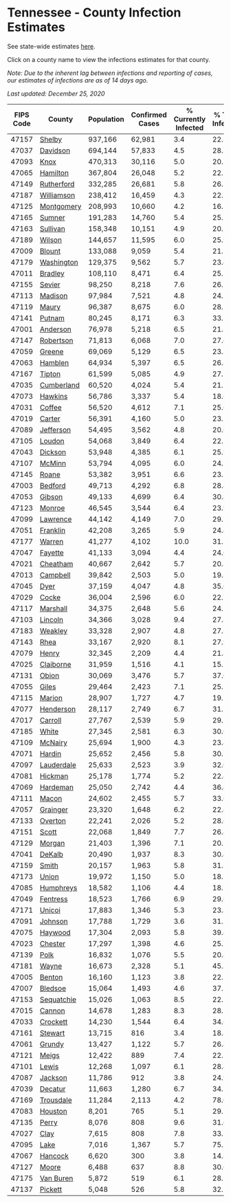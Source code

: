 # Tennessee - County Infection Estimates

See state-wide estimates [here](/infections/us-tn).

Click on a county name to view the infections estimates for that county.

*Note: Due to the inherent lag between infections and reporting of cases, our estimates of infections are as of 14 days ago.*

*Last updated: December 25, 2020*

|   FIPS Code |                   County |   Population |   Confirmed Cases |   % Currently Infected |   % Total Infected |
|-------------|--------------------------|--------------|-------------------|------------------------|--------------------|
|       47157 |         [Shelby](shelby) |      937,166 |            62,981 |                    3.4 |               22.8 |
|       47037 |     [Davidson](davidson) |      694,144 |            57,833 |                    4.5 |               28.3 |
|       47093 |             [Knox](knox) |      470,313 |            30,116 |                    5.0 |               20.2 |
|       47065 |     [Hamilton](hamilton) |      367,804 |            26,048 |                    5.2 |               22.7 |
|       47149 | [Rutherford](rutherford) |      332,285 |            26,681 |                    5.8 |               26.3 |
|       47187 | [Williamson](williamson) |      238,412 |            16,459 |                    4.3 |               22.5 |
|       47125 | [Montgomery](montgomery) |      208,993 |            10,660 |                    4.2 |               16.3 |
|       47165 |         [Sumner](sumner) |      191,283 |            14,760 |                    5.4 |               25.7 |
|       47163 |     [Sullivan](sullivan) |      158,348 |            10,151 |                    4.9 |               20.1 |
|       47189 |         [Wilson](wilson) |      144,657 |            11,595 |                    6.0 |               25.9 |
|       47009 |         [Blount](blount) |      133,088 |             9,059 |                    5.4 |               21.5 |
|       47179 | [Washington](washington) |      129,375 |             9,562 |                    5.7 |               23.4 |
|       47011 |       [Bradley](bradley) |      108,110 |             8,471 |                    6.4 |               25.2 |
|       47155 |         [Sevier](sevier) |       98,250 |             8,218 |                    7.6 |               26.7 |
|       47113 |       [Madison](madison) |       97,984 |             7,521 |                    4.8 |               24.5 |
|       47119 |           [Maury](maury) |       96,387 |             8,675 |                    6.0 |               28.7 |
|       47141 |         [Putnam](putnam) |       80,245 |             8,171 |                    6.3 |               33.1 |
|       47001 |     [Anderson](anderson) |       76,978 |             5,218 |                    6.5 |               21.3 |
|       47147 |   [Robertson](robertson) |       71,813 |             6,068 |                    7.0 |               27.6 |
|       47059 |         [Greene](greene) |       69,069 |             5,129 |                    6.5 |               23.3 |
|       47063 |       [Hamblen](hamblen) |       64,934 |             5,397 |                    6.5 |               26.8 |
|       47167 |         [Tipton](tipton) |       61,599 |             5,085 |                    4.9 |               27.1 |
|       47035 | [Cumberland](cumberland) |       60,520 |             4,024 |                    5.4 |               21.1 |
|       47073 |       [Hawkins](hawkins) |       56,786 |             3,337 |                    5.4 |               18.6 |
|       47031 |         [Coffee](coffee) |       56,520 |             4,612 |                    7.1 |               25.6 |
|       47019 |         [Carter](carter) |       56,391 |             4,160 |                    5.0 |               23.2 |
|       47089 |   [Jefferson](jefferson) |       54,495 |             3,562 |                    4.8 |               20.6 |
|       47105 |         [Loudon](loudon) |       54,068 |             3,849 |                    6.4 |               22.3 |
|       47043 |       [Dickson](dickson) |       53,948 |             4,385 |                    6.1 |               25.9 |
|       47107 |         [McMinn](mcminn) |       53,794 |             4,095 |                    6.0 |               24.2 |
|       47145 |           [Roane](roane) |       53,382 |             3,951 |                    6.6 |               23.3 |
|       47003 |       [Bedford](bedford) |       49,713 |             4,292 |                    6.8 |               28.4 |
|       47053 |         [Gibson](gibson) |       49,133 |             4,699 |                    6.4 |               30.4 |
|       47123 |         [Monroe](monroe) |       46,545 |             3,544 |                    6.4 |               23.9 |
|       47099 |     [Lawrence](lawrence) |       44,142 |             4,149 |                    7.0 |               29.7 |
|       47051 |     [Franklin](franklin) |       42,208 |             3,265 |                    5.9 |               24.4 |
|       47177 |         [Warren](warren) |       41,277 |             4,102 |                   10.0 |               31.3 |
|       47047 |       [Fayette](fayette) |       41,133 |             3,094 |                    4.4 |               24.6 |
|       47021 |     [Cheatham](cheatham) |       40,667 |             2,642 |                    5.7 |               20.8 |
|       47013 |     [Campbell](campbell) |       39,842 |             2,503 |                    5.0 |               19.3 |
|       47045 |             [Dyer](dyer) |       37,159 |             4,047 |                    4.8 |               35.0 |
|       47029 |           [Cocke](cocke) |       36,004 |             2,596 |                    6.0 |               22.7 |
|       47117 |     [Marshall](marshall) |       34,375 |             2,648 |                    5.6 |               24.1 |
|       47103 |       [Lincoln](lincoln) |       34,366 |             3,028 |                    9.4 |               27.8 |
|       47183 |       [Weakley](weakley) |       33,328 |             2,907 |                    4.8 |               27.8 |
|       47143 |             [Rhea](rhea) |       33,167 |             2,920 |                    8.1 |               27.9 |
|       47079 |           [Henry](henry) |       32,345 |             2,209 |                    4.4 |               21.8 |
|       47025 |   [Claiborne](claiborne) |       31,959 |             1,516 |                    4.1 |               15.1 |
|       47131 |           [Obion](obion) |       30,069 |             3,476 |                    5.7 |               37.0 |
|       47055 |           [Giles](giles) |       29,464 |             2,423 |                    7.1 |               25.5 |
|       47115 |         [Marion](marion) |       28,907 |             1,727 |                    4.7 |               19.2 |
|       47077 |   [Henderson](henderson) |       28,117 |             2,749 |                    6.7 |               31.1 |
|       47017 |       [Carroll](carroll) |       27,767 |             2,539 |                    5.9 |               29.1 |
|       47185 |           [White](white) |       27,345 |             2,581 |                    6.3 |               30.0 |
|       47109 |       [McNairy](mcnairy) |       25,694 |             1,900 |                    4.3 |               23.4 |
|       47071 |         [Hardin](hardin) |       25,652 |             2,456 |                    5.8 |               30.7 |
|       47097 | [Lauderdale](lauderdale) |       25,633 |             2,523 |                    3.9 |               32.0 |
|       47081 |       [Hickman](hickman) |       25,178 |             1,774 |                    5.2 |               22.4 |
|       47069 |     [Hardeman](hardeman) |       25,050 |             2,742 |                    4.4 |               36.4 |
|       47111 |           [Macon](macon) |       24,602 |             2,455 |                    5.7 |               33.6 |
|       47057 |     [Grainger](grainger) |       23,320 |             1,648 |                    6.2 |               22.4 |
|       47133 |       [Overton](overton) |       22,241 |             2,026 |                    5.2 |               28.6 |
|       47151 |           [Scott](scott) |       22,068 |             1,849 |                    7.7 |               26.4 |
|       47129 |         [Morgan](morgan) |       21,403 |             1,396 |                    7.1 |               20.3 |
|       47041 |         [DeKalb](dekalb) |       20,490 |             1,937 |                    8.3 |               30.4 |
|       47159 |           [Smith](smith) |       20,157 |             1,963 |                    5.8 |               31.5 |
|       47173 |           [Union](union) |       19,972 |             1,150 |                    5.0 |               18.1 |
|       47085 |   [Humphreys](humphreys) |       18,582 |             1,106 |                    4.4 |               18.7 |
|       47049 |     [Fentress](fentress) |       18,523 |             1,766 |                    6.9 |               29.6 |
|       47171 |         [Unicoi](unicoi) |       17,883 |             1,346 |                    5.3 |               23.8 |
|       47091 |       [Johnson](johnson) |       17,788 |             1,729 |                    3.6 |               31.1 |
|       47075 |       [Haywood](haywood) |       17,304 |             2,093 |                    5.8 |               39.4 |
|       47023 |       [Chester](chester) |       17,297 |             1,398 |                    4.6 |               25.7 |
|       47139 |             [Polk](polk) |       16,832 |             1,076 |                    5.5 |               20.4 |
|       47181 |           [Wayne](wayne) |       16,673 |             2,328 |                    5.1 |               45.3 |
|       47005 |         [Benton](benton) |       16,160 |             1,123 |                    3.8 |               22.5 |
|       47007 |       [Bledsoe](bledsoe) |       15,064 |             1,493 |                    4.6 |               37.3 |
|       47153 | [Sequatchie](sequatchie) |       15,026 |             1,063 |                    8.5 |               22.1 |
|       47015 |         [Cannon](cannon) |       14,678 |             1,283 |                    8.3 |               28.1 |
|       47033 |     [Crockett](crockett) |       14,230 |             1,544 |                    6.4 |               34.6 |
|       47161 |       [Stewart](stewart) |       13,715 |               816 |                    3.4 |               18.8 |
|       47061 |         [Grundy](grundy) |       13,427 |             1,122 |                    5.7 |               26.4 |
|       47121 |           [Meigs](meigs) |       12,422 |               889 |                    7.4 |               22.5 |
|       47101 |           [Lewis](lewis) |       12,268 |             1,097 |                    6.1 |               28.4 |
|       47087 |       [Jackson](jackson) |       11,786 |               912 |                    3.8 |               24.9 |
|       47039 |       [Decatur](decatur) |       11,663 |             1,280 |                    6.7 |               34.7 |
|       47169 |   [Trousdale](trousdale) |       11,284 |             2,113 |                    4.2 |               78.0 |
|       47083 |       [Houston](houston) |        8,201 |               765 |                    5.1 |               29.2 |
|       47135 |           [Perry](perry) |        8,076 |               808 |                    9.6 |               31.6 |
|       47027 |             [Clay](clay) |        7,615 |               808 |                    7.8 |               33.2 |
|       47095 |             [Lake](lake) |        7,016 |             1,367 |                    5.7 |               75.1 |
|       47067 |       [Hancock](hancock) |        6,620 |               300 |                    3.8 |               14.8 |
|       47127 |           [Moore](moore) |        6,488 |               637 |                    8.8 |               30.6 |
|       47175 |   [Van Buren](van-buren) |        5,872 |               519 |                    6.1 |               28.5 |
|       47137 |       [Pickett](pickett) |        5,048 |               526 |                    5.8 |               32.2 |